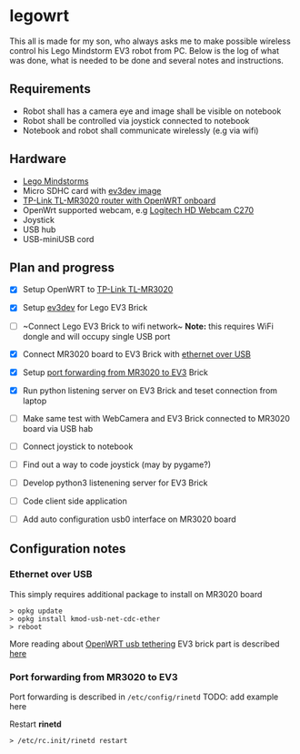 # legowrt
This all is made for my son, who always asks me to make possible wireless control his Lego Mindstorm EV3 robot from PC.
Below is the log of what was done, what is needed to be done and several notes and instructions.

## Requirements
* Robot shall has a camera eye and image shall be visible on notebook
* Robot shall be controlled via joystick connected to notebook
* Notebook and robot shall communicate wirelessly (e.g via wifi)

## Hardware
* [Lego Mindstorms](https://www.lego.com/mindstorms/)
* Micro SDHC card with [ev3dev image](http://www.ev3dev.org/docs/getting-started/)
* [TP-Link TL-MR3020 router with OpenWRT onboard](https://wiki.openwrt.org/toh/tp-link/tl-mr3020)
* OpenWrt supported webcam, e.g [Logitech HD Webcam C270](http://www.logitech.com/en-us/product/hd-webcam-c270)
* Joystick 
* USB hub
* USB-miniUSB cord

## Plan and progress
- [x] Setup OpenWRT to [TP-Link TL-MR3020](https://wiki.openwrt.org/toh/tp-link/tl-mr3020)
- [x] Setup [ev3dev](http://www.ev3dev.org/docs/getting-started/) for Lego EV3 Brick
- [ ] ~Connect Lego EV3 Brick to wifi network~ **Note:** this requires WiFi dongle and will occupy single USB port
- [x] Connect MR3020 board to EV3 Brick with [ethernet over USB](#ethernet-over-usb)
- [x] Setup [port forwarding from MR3020 to EV3](#Port-forwarding-from-MR3020-to-EV3) Brick
- [x] Run python listening server on EV3 Brick and teset connection from laptop 
- [ ] Make same test with WebCamera and EV3 Brick connected to MR3020 board via USB hab
- [ ] Connect joystick to notebook
- [ ] Find out a way to code joystick (may by pygame?)
- [ ] Develop python3 listenening server for EV3 Brick
- [ ] Code client side application
- [ ] Add auto configuration usb0 interface on MR3020 board


## Configuration notes
### Ethernet over USB
This simply requires additional package to install on MR3020 board
```shell
> opkg update
> opkg install kmod-usb-net-cdc-ether
> reboot
```
More reading about [OpenWRT usb tethering](https://wiki.openwrt.org/doc/howto/usb.tethering)
EV3 brick part is described [here](http://www.ev3dev.org/docs/tutorials/connecting-to-the-internet-via-usb/)


### Port forwarding from MR3020 to EV3
Port forwarding is described in ```/etc/config/rinetd``` 
TODO: add example here

Restart **rinetd**
```
> /etc/rc.init/rinetd restart
```






